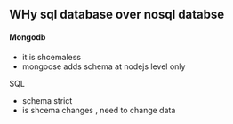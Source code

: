 ## WHy sql database over nosql databse 

#### Mongodb
- it is shcemaless 
- mongoose adds schema at nodejs level only 


SQL
- schema strict
- is shcema changes , need to change data 
